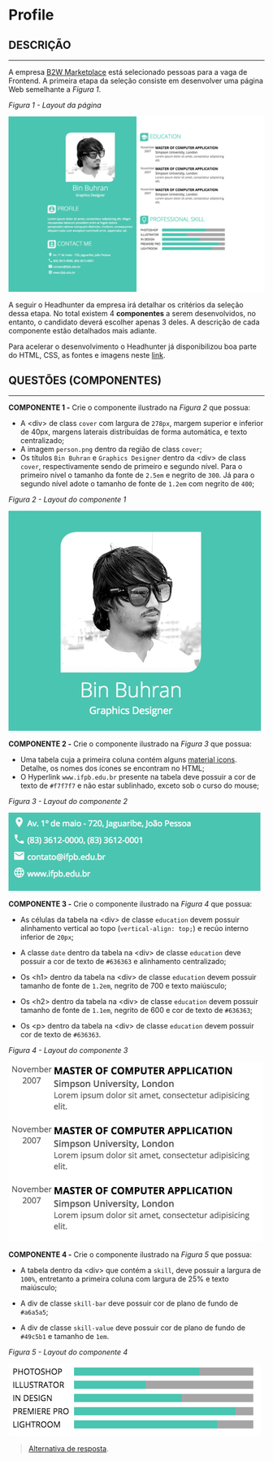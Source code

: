 # Profile

## DESCRIÇÃO
---

A empresa [B2W Marketplace](https://github.com/b2w-marketplace/code-challenge) está selecionado pessoas para a vaga de Frontend. A primeira etapa da seleção consiste em desenvolver uma página Web semelhante a *Figura 1*.

*Figura 1 - Layout da página*

![Layout da página](assets/layout.png)

A seguir o Headhunter da empresa irá detalhar os critérios da seleção dessa etapa. No total existem 4 **componentes** a serem desenvolvidos, no entanto, o candidato deverá escolher apenas 3 deles. A descrição de cada componente estão detalhados mais adiante.

Para acelerar o desenvolvimento o Headhunter já disponibilizou boa parte do HTML, CSS, as fontes e imagens neste [link](code.zip).

## QUESTÕES (COMPONENTES)
---

**COMPONENTE 1 -** Crie o componente ilustrado na *Figura 2* que possua:

* A &lt;div> de class `cover` com largura de `278px`, margem superior e inferior de 40px, margens laterais distribuídas de forma automática, e texto centralizado;
* A imagem `person.png` dentro da região de class `cover`;
* Os títulos `Bin Buhran` e `Graphics Designer` dentro da &lt;div> de class `cover`, respectivamente sendo de primeiro e segundo nível. Para o primeiro nível o tamanho da fonte de `2.5em` e negrito de `300`. Já para o segundo nível adote o tamanho de fonte de `1.2em` com negrito de `400`;

*Figura 2 - Layout do componente 1* <br>

![Layout da página](assets/component1.png)

**COMPONENTE 2 -** Crie o componente ilustrado na *Figura 3* que possua:

* Uma tabela cuja a primeira coluna contém alguns [material icons](https://material.io/icons/). Detalhe, os nomes dos ícones se encontram no HTML;
* O Hyperlink `www.ifpb.edu.br` presente na tabela deve possuir a cor de texto de `#f7f7f7` e não estar sublinhado, exceto sob o curso do mouse;

*Figura 3 - Layout do componente 2* <br>

![Layout da página](assets/component2.png)

**COMPONENTE 3 -** Crie o componente ilustrado na *Figura 4* que possua:

* As células da tabela na &lt;div> de classe `education` devem possuir alinhamento vertical ao topo (`vertical-align: top;`) e recúo interno inferior de `20px`;

* A classe `date` dentro da tabela na &lt;div> de classe `education` deve possuir a cor de texto de `#636363` e alinhamento centralizado;

* Os &lt;h1> dentro da tabela na &lt;div> de classe `education` devem possuir tamanho de fonte de `1.2em`, negrito de 700 e texto maiúsculo;

* Os &lt;h2> dentro da tabela na &lt;div> de classe `education` devem possuir tamanho de fonte de `1.1em`, negrito de 600 e cor de texto de `#636363`;

* Os &lt;p> dentro da tabela na &lt;div> de classe `education` devem possuir cor de texto de `#636363`.

*Figura 4 - Layout do componente 3* <br>

![Layout da página](assets/component3.png)

**COMPONENTE 4 -** Crie o componente ilustrado na *Figura 5* que possua:

* A tabela dentro da &lt;div> que contém a `skill`, deve possuir a largura de `100%`, entretanto a primeira coluna com largura de 25% e texto maiúsculo;

* A div de classe `skill-bar` deve possuir cor de plano de fundo de `#a6a5a5`;

* A div de classe `skill-value` deve possuir cor de plano de fundo de `#49c5b1` e tamanho de `1em`.

*Figura 5 - Layout do componente 4* <br>

![Layout da página](assets/component4.png)

> [Alternativa de resposta](code-response/).
